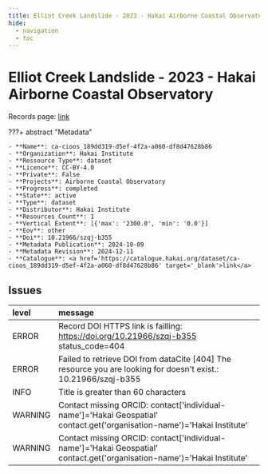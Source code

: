```yaml
---
title: Elliot Creek Landslide - 2023 - Hakai Airborne Coastal Observatory
hide:
  - navigation
  - toc
---
```


# Elliot Creek Landslide - 2023 - Hakai Airborne Coastal Observatory

Records page: <a href='https://catalogue.hakai.org/dataset/ca-cioos_189dd319-d5ef-4f2a-a060-df8d47628b86' target='_blank'>link</a>

???+ abstract "Metadata"

    - **Name**: ca-cioos_189dd319-d5ef-4f2a-a060-df8d47628b86 
    - **Organization**: Hakai Institute 
    - **Ressource Type**: dataset 
    - **Licence**: CC-BY-4.0 
    - **Private**: False 
    - **Projects**: Airborne Coastal Observatory 
    - **Progress**: completed 
    - **State**: active 
    - **Type**: dataset 
    - **Distributor**: Hakai Institute 
    - **Resources Count**: 1 
    - **Vertical Extent**: [{'max': '2300.0', 'min': '0.0'}] 
    - **Eov**: other 
    - **Doi**: 10.21966/szqj-b355 
    - **Metadata Publication**: 2024-10-09 
    - **Metadata Revision**: 2024-12-11 
    - **Catalogue**: <a href='https://catalogue.hakai.org/dataset/ca-cioos_189dd319-d5ef-4f2a-a060-df8d47628b86' target='_blank'>link</a> 

<div id='map'></div>




## Issues
| level   | message                                                                                                                 |
|:--------|:------------------------------------------------------------------------------------------------------------------------|
| ERROR   | Record DOI HTTPS link is failling: https://doi.org/10.21966/szqj-b355 status_code=404                                   |
| ERROR   | Failed to retrieve DOI from dataCite [404] The resource you are looking for doesn't exist.: 10.21966/szqj-b355          |
| INFO    | Title is greater than 60 characters                                                                                     |
| WARNING | Contact missing ORCID: contact['individual-name']='Hakai Geospatial' contact.get('organisation-name')='Hakai Institute' |
| WARNING | Contact missing ORCID: contact['individual-name']='Hakai Geospatial' contact.get('organisation-name')='Hakai Institute' |


<script>
   document.addEventListener("DOMContentLoaded", function() {
    var map = L.map('map').setView([51.505, -125.09], 5);
    L.tileLayer('https://tile.openstreetmap.org/{z}/{x}/{y}.png', {
        maxZoom: 19,
        attribution: '&copy; <a href="http://www.openstreetmap.org/copyright">OpenStreetMap</a>'
    }).addTo(map);
    var geojsonFeature = {
        "type": "Feature",
        "properties": {
            "name" : "Elliot Creek Landslide - 2023 - Hakai Airborne Coastal Observatory"
        },
        "geometry": {'type': 'Polygon', 'coordinates': [[[-124.8, 50.84], [-124.5, 50.84], [-124.5, 51.0], [-124.8, 51.0], [-124.8, 50.84]]]}
    }
    L.geoJSON(geojsonFeature).addTo(map);
   })
</script>